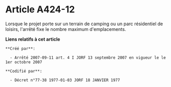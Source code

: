 # Article A424-12

Lorsque le projet porte sur un terrain de camping ou un parc résidentiel de loisirs, l'arrêté fixe le nombre maximum
d'emplacements.

**Liens relatifs à cet article**

	**Créé par**:

	  - Arrêté 2007-09-11 art. 4 I JORF 13 septembre 2007 en vigueur le le 1er octobre 2007

	**Codifié par**:

	  - Décret n°77-38 1977-01-03 JORF 18 JANVIER 1977
